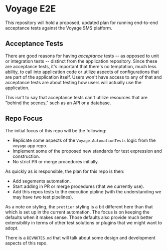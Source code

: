 # Voyage E2E

This repository will hold a proposed, updated plan for running end-to-end acceptance tests against the Voyage SMS platform.

## Acceptance Tests

There are good reasons for having _acceptance_ tests -- as opposed to unit or integration tests -- distinct from the application repository. Since these are acceptance tests, it's important that there's no temptation, much less ability, to call into application code or utilize aspects of configurations that are part of the application itself. Users won't have access to any of that and acceptance tests are about testing how users will actually use the application.

This isn't to say that acceptance tests can't utilize resources that are "behind the scenes," such as an API or a database.

## Repo Focus

The initial focus of this repo will be the following:

* Replicate some aspects of the `Voyage.AutomationTests` logic from the `voyage` app repo.
* Implement some of the proposed new standards for test expression and construction.
* No strict PR or merge procedures initially.

As quickly as is responsible, the plan for this repo is then:

* Add segements automation.
* Start adding in PR or merge procedures (that we currently use).
* Add this repos tests to the execution pipline (with the understanding we may have two test pipelines).

As a note on styling, the `prettier` styling is a bit different here than that which is set up in the current automation. The focus is on keeping the defaults when it makes sense. Those defaults also provide much better extensibility in terms of other test solutions or plugins that we might want to adopt.

There is a `DEVNOTES.md` that will talk about some design and development aspects of this repo.
